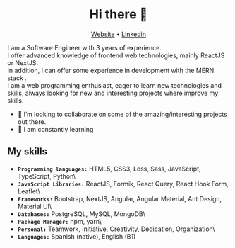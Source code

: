 <h1 align="center">Hi there 👋</h1>

<p align="center">
  <a href="https://portfolio-v2-swart-zeta.vercel.app/">Website</a> •
  <a href="https://www.linkedin.com/in/acm97/">Linkedin</a>
</p>


I am a Software Engineer with 3 years of experience.\
I offer advanced knowledge of frontend web technologies, mainly ReactJS or NextJS.\
In addition, I can offer some experience in development with the MERN stack .\
I am a web programming enthusiast, eager to learn new technologies and skills, always looking for new and interesting projects where improve my skills.

- 👯 I’m looking to collaborate on some of the amazing/interesting projects out there.
- 🌱 I am constantly learning

## My skills

- **``Programming languages:``** HTML5, CSS3, Less, Sass, JavaScript, TypeScript, Python\
- **``JavaScript Libraries:``** ReactJS, Formik, React Query, React Hook Form, Leaflet\
- **``Frameworks:``** Bootstrap, NextJS, Angular, Angular Material, Ant Design, Material UI\
- **``Databases:``** PostgreSQL, MySQL, MongoDB\
- **``Package Manager:``** npm, yarn\
- **``Personal:``** Teamwork, Initiative, Creativity, Dedication, Organization\
- **``Languages:``** Spanish (native), English (B1)
